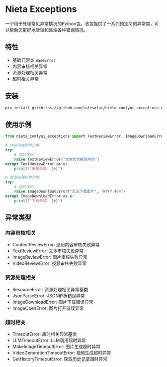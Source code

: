 # Nieta Exceptions

一个用于处理常见异常情况的Python包。该包提供了一系列预定义的异常类，可以帮助您更好地管理和处理各种错误情况。

## 特性

- 基础异常类 `BaseError`
- 内容审核相关异常
- 资源处理相关异常
- 超时相关异常

## 安装

```bash
pip install git+https://github.com/talesofai/nieta_comfyui_exceptions.git
```

## 使用示例

```python
from nieta_comfyui_exceptions import TextReviewError, ImageDownloadError

# 内容审核异常示例
try:
    # 您的代码
    raise TextReviewError("文本包含敏感内容")
except TextReviewError as e:
    print(f"审核失败: {e}")

# 资源处理异常示例
try:
    # 您的代码
    raise ImageDownloadError("无法下载图片", "HTTP 404")
except ImageDownloadError as e:
    print(f"下载失败: {e}")
```

## 异常类型

### 内容审核相关
- ContentReviewError: 通用内容审核失败异常
- TextReviewError: 文本审核失败异常
- ImageReviewError: 图片审核失败异常
- VideoReviewError: 视频审核失败异常

### 资源处理相关
- ResourceError: 资源处理相关异常基类
- JsonParseError: JSON解析错误异常
- ImageDownloadError: 图片下载错误异常
- ImageOpenError: 图片打开错误异常

### 超时相关
- TimeoutError: 超时相关异常基类
- LLMTimeoutError: LLM调用超时异常
- MakeImageTimeoutError: 图片生成超时异常
- VideoGenerationTimeoutError: 视频生成超时异常
- GetHistoryTimeoutError: 获取历史记录超时异常